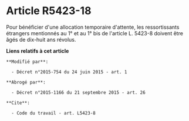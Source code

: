 # Article R5423-18

Pour bénéficier d'une allocation temporaire d'attente, les ressortissants étrangers mentionnés  au 1° et au 1° bis de
l'article L. 5423-8 doivent être âgés de dix-huit ans révolus.

**Liens relatifs à cet article**

	**Modifié par**:

	  - Décret n°2015-754 du 24 juin 2015 - art. 1

	**Abrogé par**:

	  - Décret n°2015-1166 du 21 septembre 2015 - art. 26

	**Cite**:

	  - Code du travail - art. L5423-8
